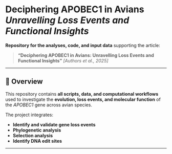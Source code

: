 
# Deciphering **APOBEC1** in Avians *Unravelling Loss Events and Functional Insights*

**Repository for the analyses, code, and input data** supporting the article:

> **“Deciphering APOBEC1 in Avians: Unravelling Loss Events and Functional Insights”**
> *[Authors et al., 2025]*

---

## 📘 Overview

This repository contains **all scripts, data, and computational workflows** used to investigate the **evolution, loss events, and molecular function** of the *APOBEC1* gene across avian species.

The project integrates:

*  **Identify and validate gene loss events**
*  **Phylogenetic analysis**
*  **Selection analysis**
*  **Identify DNA edit sites**

---
